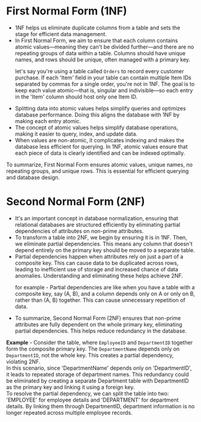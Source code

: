

<h1> First Normal Form (1NF) </h1>

<ul>
<li> 1NF helps us eliminate duplicate columns from a table and sets the stage for efficient data management. </li>

<li> In First Normal Form, we aim to ensure that each column contains atomic values—meaning they can't be divided further—and there are no repeating groups of data within a table. Columns should have unique names, and rows should be unique, often managed with a primary key. <br> 

let's say you're using a table called `Orders` to record every customer purchase. If each 'Item' field in your table can contain multiple Item IDs separated by commas for a single order, you're not in 1NF. The goal is to keep each value atomic—that is, singular and indivisible—so each entry in the 'Item' column should host only one Item ID.
</li>

<li> Splitting data into atomic values helps simplify queries and optimizes database performance. Doing this aligns the database with 1NF by making each entry atomic. </li>

<li> The concept of atomic values helps simplify database operations, making it easier to query, index, and update data. </li>

<li> When values are non-atomic, it complicates indexing and makes the database less efficient for querying. In 1NF, atomic values ensure that each piece of data is clearly identified and can be indexed optimally. </li>

</ul>

To summarize, First Normal Form ensures atomic values, unique names, no repeating groups, and unique rows. This is essential for efficient querying and database design.


<h1> Second Normal Form (2NF) </h1>

<ul>
<li> It's an important concept in database normalization, ensuring that relational databases are structured efficiently by eliminating partial dependencies of attributes on non-prime attributes. </li>
<li> To transform a table into 2NF, we begin by ensuring it is in 1NF. Then, we eliminate partial dependencies. This means any column that doesn't depend entirely on the primary key should be moved to a separate table. </li>

<li> Partial dependencies happen when attributes rely on just a part of a composite key. This can cause data to be duplicated across rows, leading to inefficient use of storage and increased chance of data anomalies. Understanding and eliminating these helps achieve 2NF. </li>

for example - Partial dependencies are like when you have a table with a composite key, say (A, B), and a column depends only on A or only on B, rather than (A, B) together. This can cause unnecessary repetition of data.

<li> To summarize, Second Normal Form (2NF) ensures that non-prime attributes are fully dependent on the whole primary key, eliminating partial dependencies. This helps reduce redundancy in the database.  </li>
</ul>

<b>Example</b> - Consider the table, where `EmployeeID` and `DepartmentID` together form the composite primary key. The `DepartmentName` depends only on `DepartmentID`, not the whole key. This creates a partial dependency, violating 2NF. <br>
In this scenario, since 'DepartmentName' depends only on 'DepartmentID', it leads to repeated storage of department names. This redundancy could be eliminated by creating a separate Department table with DepartmentID as the primary key and linking it using a foreign key. <br>
To resolve the partial dependency, we can split the table into two: 'EMPLOYEE' for employee details and 'DEPARTMENT' for department details. By linking them through DepartmentID, department information is no longer repeated across multiple employee records.



